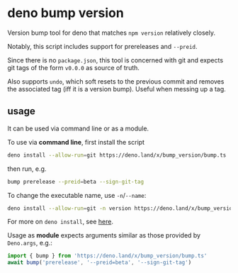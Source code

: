 # deno bump version

Version bump tool for deno that matches `npm version` relatively closely.

Notably, this script includes support for prereleases and `--preid`.

Since there is no `package.json`, this tool is concerned with git and expects git tags of the form `v0.0.0` as source of truth.

Also supports `undo`, which soft resets to the previous commit and removes the associated tag (iff it is a version bump). 
Useful when messing up a tag.

## usage

It can be used via command line or as a module. 

To use via **command line**, first install the script 

```sh
deno install --allow-run=git https://deno.land/x/bump_version/bump.ts
```

then run, e.g.

```sh
bump prerelease --preid=beta --sign-git-tag
```

To change the executable name, use `-n`/`--name`:

```sh
deno install --allow-run=git -n version https://deno.land/x/bump_version/bump.ts
```

For more on `deno install`, see [here](https://deno.land/manual@v1.21.0/tools/script_installer).

Usage as **module** expects arguments similar as those provided by `Deno.args`, e.g.: 

```ts
import { bump } from 'https://deno.land/x/bump_version/bump.ts'
await bump('prerelease', '--preid=beta', '--sign-git-tag') 
```
